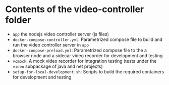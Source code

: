 # Contents of the video-controller folder

- `app` the nodejs video controller server (js files)
- `docker-compose-controller.yml`: Parametrized compose file to build and run the video controller server in `app`
- `docker-compose-preload.yml`: Parametrized compose file to the a browser node and a sidecar video recorder for development and testing
- `vcmock`: A mock video recorder for integration testing (tests under the `video` subpackage of java and net projects)
- `setup-for-local-development.sh`: Scripts to build the required containers for development and testing
